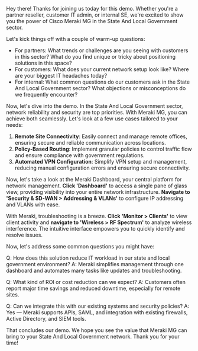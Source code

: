 Hey there! Thanks for joining us today for this demo. Whether you're a partner reseller, customer IT admin, or internal SE, we're excited to show you the power of Cisco Meraki MG in the State And Local Government sector.

Let's kick things off with a couple of warm-up questions:
- For partners: What trends or challenges are you seeing with customers in this sector? What do you find unique or tricky about positioning solutions in this space?
- For customers: What does your current network setup look like? Where are your biggest IT headaches today?
- For internal: What common questions do our customers ask in the State And Local Government sector? What objections or misconceptions do we frequently encounter?

Now, let's dive into the demo. In the State And Local Government sector, network reliability and security are top priorities. With Meraki MG, you can achieve both seamlessly. Let's look at a few use cases tailored to your needs:

1. **Remote Site Connectivity**: Easily connect and manage remote offices, ensuring secure and reliable communication across locations.
2. **Policy-Based Routing**: Implement granular policies to control traffic flow and ensure compliance with government regulations.
3. **Automated VPN Configuration**: Simplify VPN setup and management, reducing manual configuration errors and ensuring secure connectivity.

Now, let's take a look at the Meraki Dashboard, your central platform for network management. **Click 'Dashboard'** to access a single pane of glass view, providing visibility into your entire network infrastructure. **Navigate to 'Security & SD-WAN > Addressing & VLANs'** to configure IP addressing and VLANs with ease.

With Meraki, troubleshooting is a breeze. **Click 'Monitor > Clients'** to view client activity and **navigate to 'Wireless > RF Spectrum'** to analyze wireless interference. The intuitive interface empowers you to quickly identify and resolve issues.

Now, let's address some common questions you might have:

Q: How does this solution reduce IT workload in our state and local government environment?
A: Meraki simplifies management through one dashboard and automates many tasks like updates and troubleshooting.

Q: What kind of ROI or cost reduction can we expect?
A: Customers often report major time savings and reduced downtime, especially for remote sites.

Q: Can we integrate this with our existing systems and security policies?
A: Yes — Meraki supports APIs, SAML, and integration with existing firewalls, Active Directory, and SIEM tools.

That concludes our demo. We hope you see the value that Meraki MG can bring to your State And Local Government network. Thank you for your time!